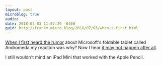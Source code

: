 ```yaml
---
layout: post
microblog: true
audio: 
date: 2018-07-03 11:07:29 -0400
guid: http://frankm.micro.blog/2018/07/03/when-i-first.html
---
```

[When I first heard the rumor](http://frankmcpherson.blog/2018/06/30/microsoft-details-secret.html) about Microsoft's foldable tablet called Andromeda my reaction was why? Now I hear [it may not happen after all](https://www.slashgear.com/microsoft-surface-phone-andromeda-what-went-wrong-again-03536394/). 

I still wouldn't mind an iPad Mini that worked with the Apple Pencil. 
